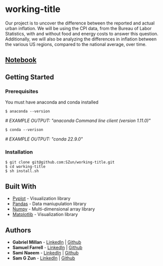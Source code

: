 # working-title

Our project is to uncover the difference between the reported and actual urban inflation. We will be using the CPI data, from the Bureau of Labor Statistics, with and without food and energy costs to answer this question. Additionally, we will also be analyzing the differences in inflation between the various US regions, compared to the national average, over time.

## [Notebook](./working-title.ipynb)

## Getting Started

### Prerequisites

You must have anaconda and conda installed

```
$ anaconda --version
```
*# EXAMPLE OUTPUT: "anaconda Command line client (version 1.11.0)"*
```
$ conda --verison
```
*# EXAMPLE OUTPUT: "conda 22.9.0"*

### Installation
```
$ git clone git@github.com:SZun/working-title.git
$ cd working-title
$ sh install.sh
```

## Built With

- [Pyplot](https://plotly.com/python/) - Visualization library
- [Pandas](https://pandas.pydata.org/docs/#) - Data maniupulation library
- [Numpy](https://numpy.org/) - Multi-dimensional array library
- [Matplotlib](https://matplotlib.org/stable/index.html) - Visualization library

## Authors
- **Gabriel Millan** - [LinkedIn](https://www.linkedin.com/in/millangabriel/) | [Github](https://github.com/gjmillan)
- **Samuel Farrell** - [LinkedIn](https://www.linkedin.com/in/samuelcfarrell/) | [Github](https://github.com/SamCFarrell)
- **Sami Naeem** - [LinkedIn](https://www.linkedin.com/in/sami-naeem/) | [Github](https://github.com/SZun)
- **Sam G Zun** - [LinkedIn](https://www.linkedin.com/in/szun/) | [Github](https://github.com/SZun)
